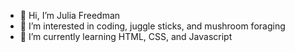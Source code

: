 - 👋 Hi, I’m Julia Freedman
- 👀 I’m interested in coding, juggle sticks, and mushroom foraging
- 🌱 I’m currently learning HTML, CSS, and Javascript

<!---
julsfreedman/julsfreedman is a ✨ special ✨ repository because its `README.md` (this file) appears on your GitHub profile.
You can click the Preview link to take a look at your changes.
--->
